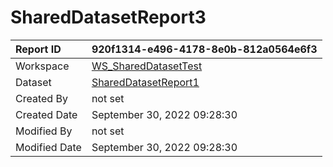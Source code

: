 



# SharedDatasetReport3

|Report ID|920f1314-e496-4178-8e0b-812a0564e6f3|
| :--- | :--- |
|Workspace|[WS_SharedDatasetTest](../Workspaces/WS_SharedDatasetTest.md)|
|Dataset|[SharedDatasetReport1](../Datasets/SharedDatasetReport1.md)|
|Created By|not set|
|Created Date|September 30, 2022 09:28:30|
|Modified By|not set|
|Modified Date|September 30, 2022 09:28:30|
